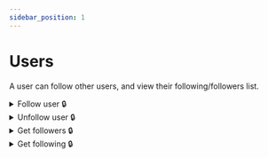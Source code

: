 ```yaml
---
sidebar_position: 1
---
```


# Users

A user can follow other users, and view their following/followers list.

<details id="follow-user">
  <summary>Follow user 🔒</summary>

**POST** `https://staging-kaboom.herokuapp.com/v1/accounts/users/{username}/follow/`

**Response:**

```json
{
  "id": 10,
  "follower": 1,
  "following": 29
}
```

</details>

<details id="unfollow-user">
  <summary>Unfollow user 🔒</summary>

**POST** `https://staging-kaboom.herokuapp.com/v1/accounts/users/{username}/unfollow/`

**Response:**

```json
{
  "success": "Successfully unfollowed"
}
```

</details>

<details id="get-followers">
  <summary>Get followers 🔒</summary>

**GET** `https://staging-kaboom.herokuapp.com/v1/accounts/users/{username}/followers/`

**Response:**

```json
{
  "count": 1,
  "next": null,
  "previous": null,
  "results": [
    {
      "username": "crxssed",
      "id": 1,
      "image": "https://www.gravatar.com/avatar/194556ddbe4401bf1e48aa8620f5f854?default=retro",
      "date_joined": "2022-01-08",
      "time_joined": "14:21:50",
      "is_staff": true,
      "userdata": {
        "bio": "![hello there](https://media4.giphy.com/media/Nx0rz3jtxtEre/giphy.gif)\r\n\r\n## Hi!",
        "private": false
      }
    }
  ]
}
```

</details>

<details id="get-following">
  <summary>Get following 🔒</summary>

**GET** `https://staging-kaboom.herokuapp.com/v1/accounts/users/{username}/following/`

**Response:**

```json
{
  "count": 1,
  "next": null,
  "previous": null,
  "results": [
    {
      "username": "tnajib",
      "id": 29,
      "image": "https://www.gravatar.com/avatar/83fcf152ca5333e33700c00ee62d9e73?default=retro",
      "date_joined": "2022-02-10",
      "time_joined": "20:04:29",
      "is_staff": false,
      "userdata": {
        "bio": "",
        "private": false
      }
    }
  ]
}
```

</details>